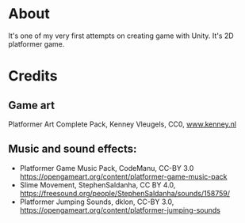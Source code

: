 # About
It's one of my very first attempts on creating game with Unity. It's 2D platformer game.

# Credits
## Game art
Platformer Art Complete Pack, Kenney Vleugels, CC0, www.kenney.nl
## Music and sound effects: 
- Platformer Game Music Pack, CodeManu, CC-BY 3.0 https://opengameart.org/content/platformer-game-music-pack
- Slime Movement, StephenSaldanha, CC BY 4.0, https://freesound.org/people/StephenSaldanha/sounds/158759/
- Platformer Jumping Sounds, dklon, CC-BY 3.0, https://opengameart.org/content/platformer-jumping-sounds
